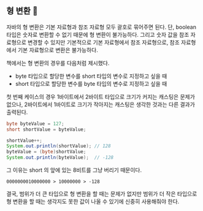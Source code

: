 ## 형 변환 🤔

자바의 형 변환은 기본 자료형과 참조 자료형 모두 괄호로 묶어주면 된다. 단, boolean 타입은 숫자로 변환할 수 없기 때문에 형 변환이 불가능하다. 그리고 숫자 값을 참조 자료형으로 변경할 수 있지만 기본적으로 기본 자료형에서 참조 자료형으로, 참조 자료형에서 기본 자료형으로 변환은 불가능하다.

책에서는 형 변환의 경우를 다음처럼 제시했다.

- byte 타입으로 할당한 변수를 short 타입의 변수로 지정하고 싶을 때
- short 타입으로 할당한 변수를 byte 타입의 변수로 지정하고 싶을 때

첫 번째 케이스의 경우 1바이트에서 2바이트 타입으로 크기가 커지는 캐스팅은 문제가 없으나, 2바이트에서 1바이트로 크기가 작아지는 캐스팅은 생각한 것과는 다른 결과가 출력된다.

```java
byte byteValue = 127;
short shortValue = byteValue;

shortValue++;
System.out.println(shortValue); // 128
byteValue = (byte)shortValue;
System.out.println(byteValue);  // -128
```

그 이유는 short 의 앞에 있는 8비트를 그냥 버리기 때문이다.

```
0000000010000000 > 10000000 > -128
```

결국, 범위가 더 큰 타입으로 형 변환을 할 때는 문제가 없지만 범위가 더 작은 타입으로 형 변환을 할 때는 생각지도 못한 값이 나올 수 있기에 신중히 사용해줘야 한다.